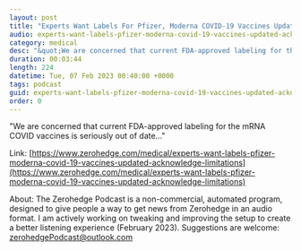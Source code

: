 ```yaml
---
layout: post
title: "Experts Want Labels For Pfizer, Moderna COVID-19 Vaccines Updated To Acknowledge Limitations"
audio: experts-want-labels-pfizer-moderna-covid-19-vaccines-updated-acknowledge-limitations-0
category: medical
desc: "&quot;We are concerned that current FDA-approved labeling for the mRNA COVID vaccines is seriously out of date...&quot;"
duration: 00:03:44
length: 224
datetime: Tue, 07 Feb 2023 00:40:00 +0000
tags: podcast
guid: experts-want-labels-pfizer-moderna-covid-19-vaccines-updated-acknowledge-limitations-0
order: 0
---
```

&quot;We are concerned that current FDA-approved labeling for the mRNA COVID vaccines is seriously out of date...&quot;

Link: [https://www.zerohedge.com/medical/experts-want-labels-pfizer-moderna-covid-19-vaccines-updated-acknowledge-limitations](https://www.zerohedge.com/medical/experts-want-labels-pfizer-moderna-covid-19-vaccines-updated-acknowledge-limitations)

About: The Zerohedge Podcast is a non-commercial, automated program, designed to give people a way to get news from Zerohedge in an audio format.  I am actively working on tweaking and improving the setup to create a better listening experience (February 2023).  Suggestions are welcome: [zerohedgePodcast@outlook.com](mailto:zerohedgePodcast@outlook.com)